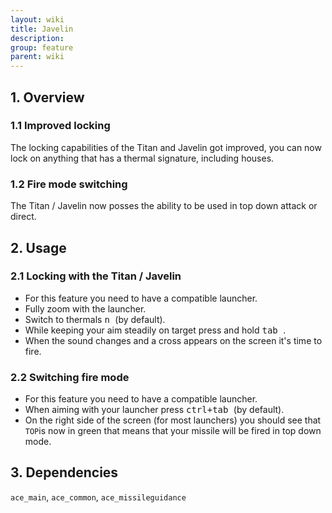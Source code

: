 ```yaml
---
layout: wiki
title: Javelin
description: 
group: feature
parent: wiki
---
```


## 1. Overview

### 1.1 Improved locking
The locking capabilities of the Titan and Javelin got improved, you can now lock on anything that has a thermal signature, including houses.

### 1.2 Fire mode switching
The Titan / Javelin now posses the ability to be used in top down attack or direct.


## 2. Usage

### 2.1 Locking with the Titan / Javelin
- For this feature you need to have a compatible launcher.
- Fully zoom with the launcher.
- Switch to thermals <kbd> n </kbd> (by default).
- While keeping your aim steadily on target press and hold <kbd> tab </kbd>.
- When the sound changes and a cross appears on the screen it's time to fire.

### 2.2 Switching fire mode
- For this feature you need to have a compatible launcher.
- When aiming with your launcher press <kbd> ctrl+tab </kbd> (by default).
- On the right side of the screen (for most launchers) you should see that `TOP`is now in green that means that your missile will be fired in top down mode.


## 3. Dependencies

`ace_main`, `ace_common`, `ace_missileguidance`
